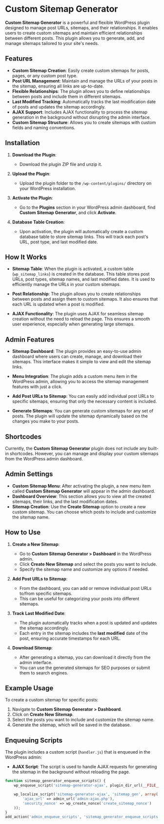 # Custom Sitemap Generator

**Custom Sitemap Generator** is a powerful and flexible WordPress plugin designed to manage post URLs, sitemaps, and their relationships. It enables users to create custom sitemaps and maintain efficient relationships between different posts. This plugin allows you to generate, add, and manage sitemaps tailored to your site's needs.

## Features

- **Custom Sitemap Creation**: Easily create custom sitemaps for posts, pages, or any custom post type.
- **Post URL Management**: Maintain and manage the URLs of your posts in the sitemap, ensuring all links are up-to-date.
- **Flexible Relationships**: The plugin allows you to define relationships between posts and include them in different sitemaps.
- **Last Modified Tracking**: Automatically tracks the last modification date of posts and updates the sitemap accordingly.
- **AJAX Support**: Includes AJAX functionality to process the sitemap generation in the background without disrupting the admin interface.
- **Custom Sitemap Structure**: Allows you to create sitemaps with custom fields and naming conventions.

## Installation

1. **Download the Plugin**:
   - Download the plugin ZIP file and unzip it.

2. **Upload the Plugin**:
   - Upload the plugin folder to the `/wp-content/plugins/` directory on your WordPress installation.

3. **Activate the Plugin**:
   - Go to the **Plugins** section in your WordPress admin dashboard, find **Custom Sitemap Generator**, and click **Activate**.

4. **Database Table Creation**:
   - Upon activation, the plugin will automatically create a custom database table to store sitemap links. This will track each post's URL, post type, and last modified date.

## How It Works

- **Sitemap Table**: When the plugin is activated, a custom table (`wp_sitemap_links`) is created in the database. This table stores post URLs, post types, sitemap names, and last modified dates. It is used to efficiently manage the URLs in your custom sitemaps.
  
- **Post Relationship**: The plugin allows you to create relationships between posts and assign them to custom sitemaps. It also ensures that each URL is updated when a post is modified.

- **AJAX Functionality**: The plugin uses AJAX for seamless sitemap creation without the need to reload the page. This ensures a smooth user experience, especially when generating large sitemaps.

## Admin Features

- **Sitemap Dashboard**: The plugin provides an easy-to-use admin dashboard where users can create, manage, and download their sitemaps. This interface makes it simple to view and edit the sitemap links.
  
- **Menu Integration**: The plugin adds a custom menu item in the WordPress admin, allowing you to access the sitemap management features with just a click.

- **Add Post URLs to Sitemap**: You can easily add individual post URLs to specific sitemaps, ensuring that only the necessary content is included.

- **Generate Sitemaps**: You can generate custom sitemaps for any set of posts. The plugin will update the sitemap dynamically based on the changes you make to your posts.

## Shortcodes

Currently, the **Custom Sitemap Generator** plugin does not include any built-in shortcodes. However, you can manage and display your custom sitemaps from the WordPress admin dashboard.

## Admin Settings

- **Custom Sitemap Menu**: After activating the plugin, a new menu item called **Custom Sitemap Generator** will appear in the admin dashboard.
- **Dashboard Overview**: This section allows you to view all the created sitemaps, their links, and the last modification dates.
- **Sitemap Creation**: Use the **Create Sitemap** option to create a new custom sitemap. You can choose which posts to include and customize the sitemap name.

## How to Use

1. **Create a New Sitemap**:
   - Go to **Custom Sitemap Generator > Dashboard** in the WordPress admin.
   - Click **Create New Sitemap** and select the posts you want to include.
   - Specify the sitemap name and customize any options if needed.

2. **Add Post URLs to Sitemap**:
   - From the dashboard, you can add or remove individual post URLs to/from specific sitemaps.
   - This can be useful for categorizing your posts into different sitemaps.

3. **Track Last Modified Date**:
   - The plugin automatically tracks when a post is updated and updates the sitemap accordingly.
   - Each entry in the sitemap includes the **last modified** date of the post, ensuring accurate timestamps for each URL.

4. **Download Sitemap**:
   - After generating a sitemap, you can download it directly from the admin interface.
   - You can use the generated sitemaps for SEO purposes or submit them to search engines.

## Example Usage

To create a custom sitemap for specific posts:

1. Navigate to **Custom Sitemap Generator > Dashboard**.
2. Click on **Create New Sitemap**.
3. Select the posts you want to include and customize the sitemap name.
4. Generate the sitemap, which will be saved in the database.

## Enqueuing Scripts

The plugin includes a custom script (`handler.js`) that is enqueued in the WordPress admin:

- **AJAX Script**: The script is used to handle AJAX requests for generating the sitemap in the background without reloading the page.
  
```php
function sitemap_generator_enqueue_scripts() {
    wp_enqueue_script('sitemap-generator-ajax', plugin_dir_url(__FILE__) . 'assets/js/handler.js', array('jquery'), null, true);

    wp_localize_script('sitemap-generator-ajax', 'sitemap_gen', array(
        'ajax_url' => admin_url('admin-ajax.php'),
        'security_nonce' => wp_create_nonce('create_sitemap_nonce') 
    ));
}
add_action('admin_enqueue_scripts', 'sitemap_generator_enqueue_scripts');
